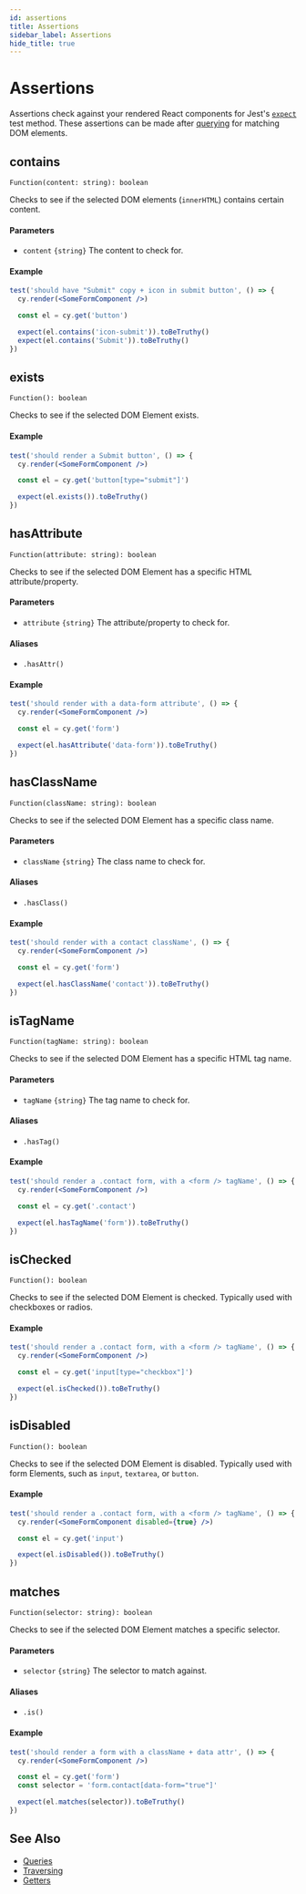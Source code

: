 ```yaml
---
id: assertions
title: Assertions
sidebar_label: Assertions
hide_title: true
---
```


# Assertions

Assertions check against your rendered React components for Jest's [`expect`](https://jestjs.io/docs/en/expect) test method. These assertions can be made after [querying](./queryies) for matching DOM elements.

## contains

`Function(content: string): boolean`

Checks to see if the selected DOM elements (`innerHTML`) contains certain content.

#### Parameters

- `content` `{string}` The content to check for.

#### Example

```jsx
test('should have "Submit" copy + icon in submit button', () => {
  cy.render(<SomeFormComponent />)

  const el = cy.get('button')

  expect(el.contains('icon-submit')).toBeTruthy()
  expect(el.contains('Submit')).toBeTruthy()
})
```

## exists

`Function(): boolean`

Checks to see if the selected DOM Element exists.

#### Example

```jsx
test('should render a Submit button', () => {
  cy.render(<SomeFormComponent />)

  const el = cy.get('button[type="submit"]')

  expect(el.exists()).toBeTruthy()
})
```

## hasAttribute

`Function(attribute: string): boolean`

Checks to see if the selected DOM Element has a specific HTML attribute/property.

#### Parameters

- `attribute` `{string}` The attribute/property to check for.

#### Aliases

- `.hasAttr()`

#### Example

```jsx
test('should render with a data-form attribute', () => {
  cy.render(<SomeFormComponent />)

  const el = cy.get('form')

  expect(el.hasAttribute('data-form')).toBeTruthy()
})
```

## hasClassName

`Function(className: string): boolean`

Checks to see if the selected DOM Element has a specific class name.

#### Parameters

- `className` `{string}` The class name to check for.

#### Aliases

- `.hasClass()`

#### Example

```jsx
test('should render with a contact className', () => {
  cy.render(<SomeFormComponent />)

  const el = cy.get('form')

  expect(el.hasClassName('contact')).toBeTruthy()
})
```

## isTagName

`Function(tagName: string): boolean`

Checks to see if the selected DOM Element has a specific HTML tag name.

#### Parameters

- `tagName` `{string}` The tag name to check for.

#### Aliases

- `.hasTag()`

#### Example

```jsx
test('should render a .contact form, with a <form /> tagName', () => {
  cy.render(<SomeFormComponent />)

  const el = cy.get('.contact')

  expect(el.hasTagName('form')).toBeTruthy()
})
```

## isChecked

`Function(): boolean`

Checks to see if the selected DOM Element is checked. Typically used with checkboxes or radios.

#### Example

```jsx
test('should render a .contact form, with a <form /> tagName', () => {
  cy.render(<SomeFormComponent />)

  const el = cy.get('input[type="checkbox"]')

  expect(el.isChecked()).toBeTruthy()
})
```

## isDisabled

`Function(): boolean`

Checks to see if the selected DOM Element is disabled. Typically used with form Elements, such as `input`, `textarea`, or `button`.

#### Example

```jsx
test('should render a .contact form, with a <form /> tagName', () => {
  cy.render(<SomeFormComponent disabled={true} />)

  const el = cy.get('input')

  expect(el.isDisabled()).toBeTruthy()
})
```

## matches

`Function(selector: string): boolean`

Checks to see if the selected DOM Element matches a specific selector.

#### Parameters

- `selector` `{string}` The selector to match against.

#### Aliases

- `.is()`

#### Example

```jsx
test('should render a form with a className + data attr', () => {
  cy.render(<SomeFormComponent />)

  const el = cy.get('form')
  const selector = 'form.contact[data-form="true"]'

  expect(el.matches(selector)).toBeTruthy()
})
```

## See Also

- [Queries](./queries.md)
- [Traversing](./traversing.md)
- [Getters](./getters.md)
